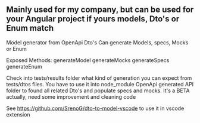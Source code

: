 ## Mainly used for my company, but can be used for your Angular project if yours models, Dto's or Enum match

Model generator from OpenApi Dto's
Can generate Models, specs, Mocks or Enum

Exposed Methods:
generateModel
generateMocks
generateSpecs
generateEnum

Check into tests/results folder what kind of generation you can expect from tests/dtos files.
You have to use it into node_module OpenApi generated API folder to found all related Dto's and populate specs and mocks.
It's a BETA actually, need some improvement and cleaning code

See https://github.com/SrenoG/dto-to-model-vscode to use it in vscode extension
